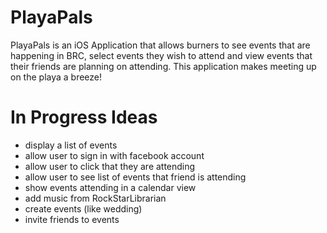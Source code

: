 PlayaPals
=========

PlayaPals is an iOS Application that allows burners to see events that are happening in BRC, select events they wish to attend and view events that their friends are planning on attending. This application makes meeting up on the playa a breeze!

In Progress Ideas
=================
- display a list of events
- allow user to sign in with facebook account
- allow user to click that they are attending
- allow user to see list of events that friend is attending
- show events attending in a calendar view
- add music from RockStarLibrarian
- create events (like wedding)
- invite friends to events

